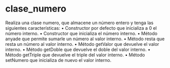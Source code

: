 # clase_numero
Realiza una clase numero, que almacene un número entero y tenga las siguientes características: • Constructor por defecto que inicializa a 0 el número interno. • Constructor que inicializa el número interno. • Método anyade que permite sumarle un número al valor interno. • Método resta que resta un número al valor interno. • Método getValor que devuelve el valor interno. • Método getDoble que devuelve el doble del valor interno. • Método getTriple que devuelve el triple del valor interno. • Método setNumero que inicializa de nuevo el valor interno.
